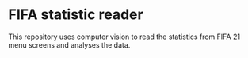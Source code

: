 # FIFA statistic reader
This repository uses computer vision to read the statistics from FIFA 21 menu screens and analyses the data.
